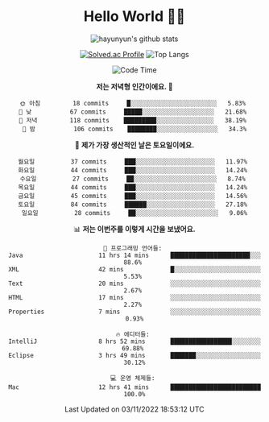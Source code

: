 <div align="center">

# Hello World 🙋‍♀️

![hayunyun's github stats](https://github-readme-stats.vercel.app/api?username=hayunyun&show_icons=true) 

 
[![Solved.ac Profile](http://mazassumnida.wtf/api/generate_badge?boj=hayunyun)](https://solved.ac/hayunyun)
 ![Top Langs](https://github-readme-stats.vercel.app/api/top-langs/?username=hayunyun&layout=compact)

<!--START_SECTION:waka-->
![Code Time](http://img.shields.io/badge/Code%20Time-547%20hrs%2024%20mins-blue)

**저는 저녁형 인간이에요. 🦉** 

```text
🌞 아침         18 commits     █░░░░░░░░░░░░░░░░░░░░░░░░   5.83% 
🌆 낮　         67 commits     █████░░░░░░░░░░░░░░░░░░░░   21.68% 
🌃 저녁         118 commits    █████████░░░░░░░░░░░░░░░░   38.19% 
🌙 밤　         106 commits    ████████░░░░░░░░░░░░░░░░░   34.3%

```
📅 **제가 가장 생산적인 날은 토요일이에요.** 

```text
월요일          37 commits     ███░░░░░░░░░░░░░░░░░░░░░░   11.97% 
화요일          44 commits     ███░░░░░░░░░░░░░░░░░░░░░░   14.24% 
수요일          27 commits     ██░░░░░░░░░░░░░░░░░░░░░░░   8.74% 
목요일          44 commits     ███░░░░░░░░░░░░░░░░░░░░░░   14.24% 
금요일          45 commits     ███░░░░░░░░░░░░░░░░░░░░░░   14.56% 
토요일          84 commits     ██████░░░░░░░░░░░░░░░░░░░   27.18% 
일요일          28 commits     ██░░░░░░░░░░░░░░░░░░░░░░░   9.06%

```


📊 **저는 이번주를 이렇게 시간을 보냈어요.** 

```text
💬 프로그래밍 언어들: 
Java                     11 hrs 14 mins      ██████████████████████░░░   88.6% 
XML                      42 mins             █░░░░░░░░░░░░░░░░░░░░░░░░   5.53% 
Text                     20 mins             ░░░░░░░░░░░░░░░░░░░░░░░░░   2.67% 
HTML                     17 mins             ░░░░░░░░░░░░░░░░░░░░░░░░░   2.27% 
Properties               7 mins              ░░░░░░░░░░░░░░░░░░░░░░░░░   0.93%

🔥 에디터들: 
IntelliJ                 8 hrs 52 mins       █████████████████░░░░░░░░   69.88% 
Eclipse                  3 hrs 49 mins       ███████░░░░░░░░░░░░░░░░░░   30.12%

💻 운영 체제들: 
Mac                      12 hrs 41 mins      █████████████████████████   100.0%

```


 Last Updated on 03/11/2022 18:53:12 UTC
<!--END_SECTION:waka-->

<!--
**hayunyun/hayunyun** is a ✨ _special_ ✨ repository because its `README.md` (this file) appears on your GitHub profile.

Here are some ideas to get you started:

- 🔭 I’m currently working on ...
- 🌱 I’m currently learning ...
- 👯 I’m looking to collaborate on ...
- 🤔 I’m looking for help with ...
- 💬 Ask me about ...
- 📫 How to reach me: ...
- 😄 Pronouns: ...
- ⚡ Fun fact: ...
-->



